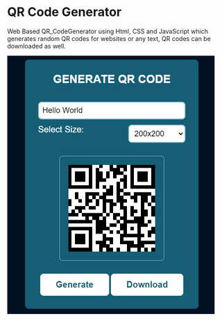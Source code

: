 # QR Code Generator

Web Based QR_CodeGenerator using Html, CSS and JavaScript which generates random QR codes for websites or any text, QR codes can be downloaded as well.

![Alt text](image.png)